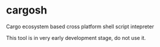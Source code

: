 # cargosh

Cargo ecosystem based cross platform shell script intepreter

This tool is in very early development stage, do not use it.
